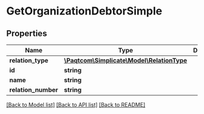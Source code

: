 # GetOrganizationDebtorSimple

## Properties

 Name                | Type                                                      | Description | Notes      
---------------------|-----------------------------------------------------------|-------------|------------
 **relation_type**   | [**\Paqtcom\Simplicate\Model\RelationType**](RelationType.md) |             | [optional] 
 **id**              | **string**                                                |             | [optional] 
 **name**            | **string**                                                |             | [optional] 
 **relation_number** | **string**                                                |             | [optional] 

[[Back to Model list]](../README.md#documentation-for-models) [[Back to API list]](../README.md#documentation-for-api-endpoints) [[Back to README]](../README.md)


